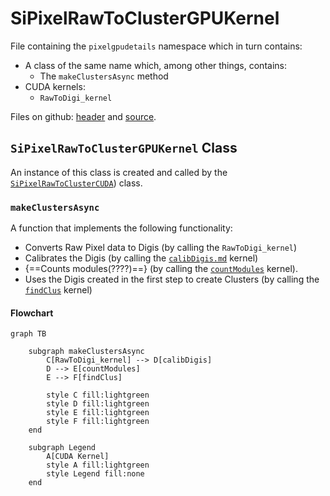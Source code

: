 # SiPixelRawToClusterGPUKernel

File containing the `pixelgpudetails` namespace which in turn contains:

- A class of the same name  which,
  among other things, contains:
	- The `makeClustersAsync` method
- CUDA kernels:
	- `RawToDigi_kernel`


Files on github: [header](https://github.com/cms-sw/cmssw/blob/master/RecoLocalTracker/SiPixelClusterizer/plugins/SiPixelRawToClusterGPUKernel.h) and [source](https://github.com/cms-sw/cmssw/blob/master/RecoLocalTracker/SiPixelClusterizer/plugins/SiPixelRawToClusterGPUKernel.cu).



## `SiPixelRawToClusterGPUKernel` Class

An instance of this class is created and called by the
[`SiPixelRawToClusterCUDA`](SiPixelRawToClusterCUDA-overview.md)) class.

### `makeClustersAsync`

A function that implements the following functionality:

- Converts Raw Pixel data to Digis (by calling the `RawToDigi_kernel`)
- Calibrates the Digis (by calling the [`calibDigis.md`](gpuCalibPixel-calibDigis.md) kernel)
- {==Counts modules(????)==} (by calling the
[`countModules`](gpuClustering-countModules.md) kernel).
- Uses the Digis created in the first step to create Clusters (by calling
the [`findClus`](gpuClustering-findClus.md) kernel)

#### Flowchart

```mermaid
graph TB
	
	subgraph makeClustersAsync
		C[RawToDigi_kernel] --> D[calibDigis]
		D --> E[countModules]
		E --> F[findClus]
	
		style C fill:lightgreen
		style D fill:lightgreen	
		style E fill:lightgreen	
		style F fill:lightgreen	
	end
	
	subgraph Legend
		A[CUDA Kernel]
		style A fill:lightgreen
		style Legend fill:none
	end
```
